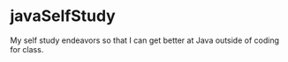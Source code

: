 # javaSelfStudy
My self study endeavors so that I can get better at Java outside of coding for class.
